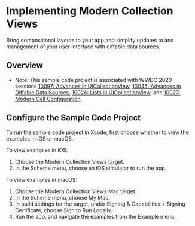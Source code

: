 # Implementing Modern Collection Views

Bring compositional layouts to your app and simplify updates to and management of your user interface with diffable data sources.

## Overview

- Note: This sample code project is associated with WWDC 2020 sessions [10097: Advances in UICollectionView](https://developer.apple.com/wwdc20/10097/), [10045: Advances in Diffable Data Sources](https://developer.apple.com/wwdc20/10045/), [10026: Lists in UICollectionView](https://developer.apple.com/wwdc20/10026/), and [10027: Modern Cell Configuration](https://developer.apple.com/wwdc20/10027/).

## Configure the Sample Code Project

To run the sample code project in Xcode, first choose whether to view the examples in iOS or macOS. 

To view examples in iOS:
1. Choose the Modern Collection Views target.
2. In the Scheme menu, choose an iOS simulator to run the app.

To view examples in macOS: 
1. Choose the Modern Collection Views Mac target.
2. In the Scheme menu, choose My Mac.
3. In build settings for the target, under Signing & Capabilities > Signing Certificate, choose Sign to Run Locally.
4. Run the app, and navigate the examples from the Example menu.
